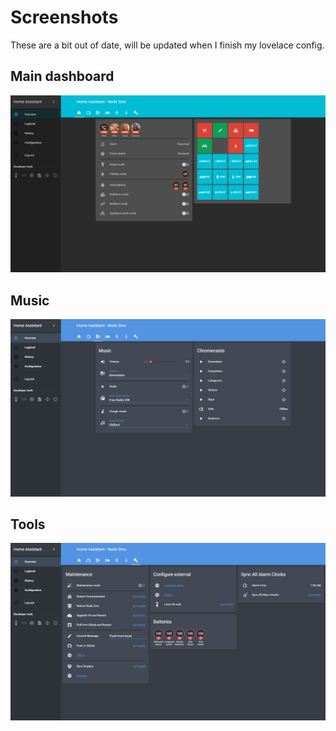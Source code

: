 # Screenshots

These are a bit out of date, will be updated when I finish my lovelace config.


## Main dashboard

![Dashboard](images/dashboard.png)


## Music

![Music](images/music.png)


## Tools

![Tools](images/tools.png)
